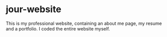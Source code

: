 # jour-website
This is my professional website, containing an about me page, my resume and a portfolio. I coded the entire website myself.
